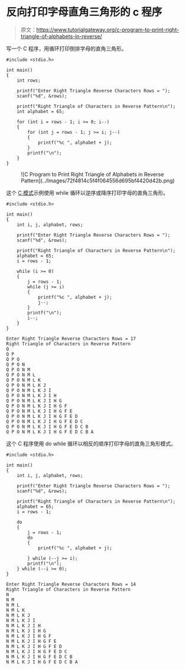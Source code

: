 # 反向打印字母直角三角形的 c 程序

> 原文：<https://www.tutorialgateway.org/c-program-to-print-right-triangle-of-alphabets-in-reverse/>

写一个 C 程序，用循环打印倒排字母的直角三角形。

```
#include <stdio.h>

int main()
{
	int rows;

	printf("Enter Right Triangle Reverse Characters Rows = ");
	scanf("%d", &rows);

	printf("Right Triangle of Characters in Reverse Pattern\n");
	int alphabet = 65;

	for (int i = rows - 1; i >= 0; i--)
	{
		for (int j = rows - 1; j >= i; j--)
		{
			printf("%c ", alphabet + j);
		}
		printf("\n");
	}
}
```

<figure class="wp-block-image size-large">![C Program to Print Right Triangle of Alphabets in Reverse Pattern](../Images/72f4814c5f4f064556d695bf4420d42b.png)</figure>

这个 [C 模式](https://www.tutorialgateway.org/c-programming-examples/)示例使用 while 循环以逆序或降序打印字母的直角三角形。

```
#include <stdio.h>

int main()
{
	int i, j, alphabet, rows;

	printf("Enter Right Triangle Reverse Characters Rows = ");
	scanf("%d", &rows);

	printf("Right Triangle of Characters in Reverse Pattern\n");
	alphabet = 65;
	i = rows - 1;

	while (i >= 0)
	{
		j = rows - 1;
		while (j >= i)
		{
			printf("%c ", alphabet + j);
			j--;
		}
		printf("\n");
		i--;
	}
}
```

```
Enter Right Triangle Reverse Characters Rows = 17
Right Triangle of Characters in Reverse Pattern
Q 
Q P 
Q P O 
Q P O N 
Q P O N M 
Q P O N M L 
Q P O N M L K 
Q P O N M L K J 
Q P O N M L K J I 
Q P O N M L K J I H 
Q P O N M L K J I H G 
Q P O N M L K J I H G F 
Q P O N M L K J I H G F E 
Q P O N M L K J I H G F E D 
Q P O N M L K J I H G F E D C 
Q P O N M L K J I H G F E D C B 
Q P O N M L K J I H G F E D C B A 
```

这个 C 程序使用 do while 循环以相反的顺序打印字母的直角三角形模式。

```
#include <stdio.h>

int main()
{
	int i, j, alphabet, rows;

	printf("Enter Right Triangle Reverse Characters Rows = ");
	scanf("%d", &rows);

	printf("Right Triangle of Characters in Reverse Pattern\n");
	alphabet = 65;
	i = rows - 1;

	do
	{
		j = rows - 1;
		do
		{
			printf("%c ", alphabet + j);

		} while (--j >= i);
		printf("\n");
	} while (--i >= 0);
}
```

```
Enter Right Triangle Reverse Characters Rows = 14
Right Triangle of Characters in Reverse Pattern
N 
N M 
N M L 
N M L K 
N M L K J 
N M L K J I 
N M L K J I H 
N M L K J I H G 
N M L K J I H G F 
N M L K J I H G F E 
N M L K J I H G F E D 
N M L K J I H G F E D C 
N M L K J I H G F E D C B 
N M L K J I H G F E D C B A 
```